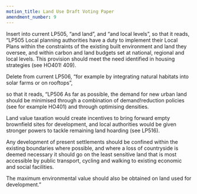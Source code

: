 ```yaml
---
motion_title: Land Use Draft Voting Paper
amendment_number: 9
---
```

Insert into current LP505, “and land”, and “and local
levels”, so that it reads, “LP505 Local planning authorities
have a duty to implement their Local Plans within the
constraints of the existing built environment and land they
oversee, and within carbon and land budgets set at
national, regional and local levels. This provision should
meet the need identified in housing strategies (see HO401!
409).

Delete from current LP506, “for example by integrating
natural habitats into solar farms or on rooftops”,

so that it reads, “LP506 As far as possible, the demand for
new urban land should be minimised through a
combination of demand!reduction policies (see for
example HO401) and through optimising densities.

Land value taxation would create incentives to bring
forward empty brownfield sites for development, and local
authorities would be given stronger powers to tackle
remaining land hoarding (see LP516).

Any development of present settlements should be confined
within the existing boundaries where possible, and where a
loss of countryside is deemed necessary it should go on the
least sensitive land that is most accessible by public
transport, cycling and walking to existing economic and
social facilities.

The maximum environmental value should also be obtained
on land used for development.”
